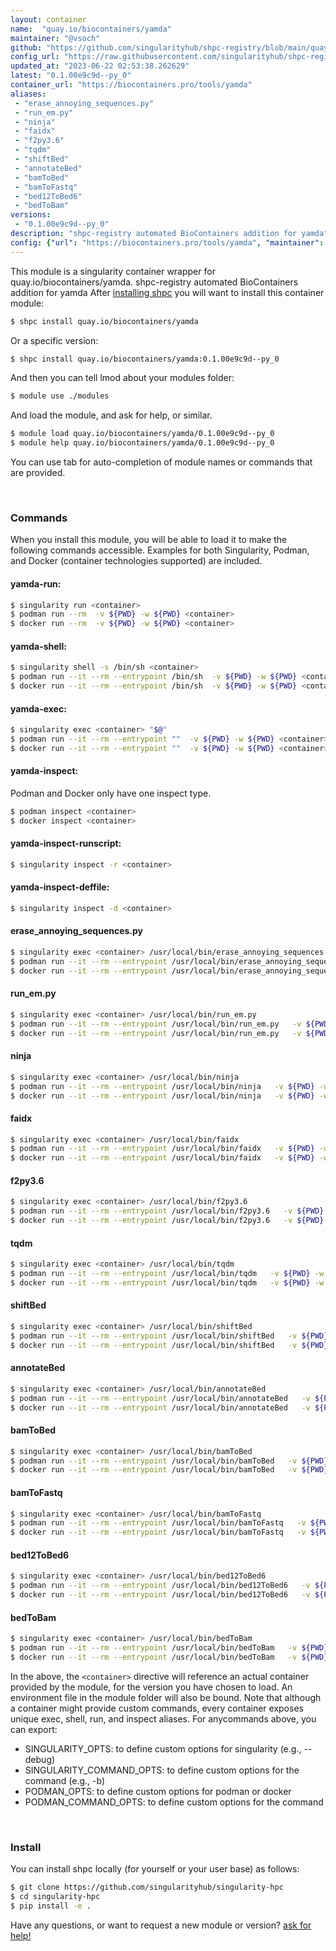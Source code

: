 ```yaml
---
layout: container
name:  "quay.io/biocontainers/yamda"
maintainer: "@vsoch"
github: "https://github.com/singularityhub/shpc-registry/blob/main/quay.io/biocontainers/yamda/container.yaml"
config_url: "https://raw.githubusercontent.com/singularityhub/shpc-registry/main/quay.io/biocontainers/yamda/container.yaml"
updated_at: "2023-06-22 02:53:38.262629"
latest: "0.1.00e9c9d--py_0"
container_url: "https://biocontainers.pro/tools/yamda"
aliases:
 - "erase_annoying_sequences.py"
 - "run_em.py"
 - "ninja"
 - "faidx"
 - "f2py3.6"
 - "tqdm"
 - "shiftBed"
 - "annotateBed"
 - "bamToBed"
 - "bamToFastq"
 - "bed12ToBed6"
 - "bedToBam"
versions:
 - "0.1.00e9c9d--py_0"
description: "shpc-registry automated BioContainers addition for yamda"
config: {"url": "https://biocontainers.pro/tools/yamda", "maintainer": "@vsoch", "description": "shpc-registry automated BioContainers addition for yamda", "latest": {"0.1.00e9c9d--py_0": "sha256:42f192c9857983c333056af650fa916b119e6c59403e553f2491faa36dccf478"}, "tags": {"0.1.00e9c9d--py_0": "sha256:42f192c9857983c333056af650fa916b119e6c59403e553f2491faa36dccf478"}, "docker": "quay.io/biocontainers/yamda", "aliases": {"erase_annoying_sequences.py": "/usr/local/bin/erase_annoying_sequences.py", "run_em.py": "/usr/local/bin/run_em.py", "ninja": "/usr/local/bin/ninja", "faidx": "/usr/local/bin/faidx", "f2py3.6": "/usr/local/bin/f2py3.6", "tqdm": "/usr/local/bin/tqdm", "shiftBed": "/usr/local/bin/shiftBed", "annotateBed": "/usr/local/bin/annotateBed", "bamToBed": "/usr/local/bin/bamToBed", "bamToFastq": "/usr/local/bin/bamToFastq", "bed12ToBed6": "/usr/local/bin/bed12ToBed6", "bedToBam": "/usr/local/bin/bedToBam"}}
---
```


This module is a singularity container wrapper for quay.io/biocontainers/yamda.
shpc-registry automated BioContainers addition for yamda
After [installing shpc](#install) you will want to install this container module:


```bash
$ shpc install quay.io/biocontainers/yamda
```

Or a specific version:

```bash
$ shpc install quay.io/biocontainers/yamda:0.1.00e9c9d--py_0
```

And then you can tell lmod about your modules folder:

```bash
$ module use ./modules
```

And load the module, and ask for help, or similar.

```bash
$ module load quay.io/biocontainers/yamda/0.1.00e9c9d--py_0
$ module help quay.io/biocontainers/yamda/0.1.00e9c9d--py_0
```

You can use tab for auto-completion of module names or commands that are provided.

<br>

### Commands

When you install this module, you will be able to load it to make the following commands accessible.
Examples for both Singularity, Podman, and Docker (container technologies supported) are included.

#### yamda-run:

```bash
$ singularity run <container>
$ podman run --rm  -v ${PWD} -w ${PWD} <container>
$ docker run --rm  -v ${PWD} -w ${PWD} <container>
```

#### yamda-shell:

```bash
$ singularity shell -s /bin/sh <container>
$ podman run --it --rm --entrypoint /bin/sh  -v ${PWD} -w ${PWD} <container>
$ docker run --it --rm --entrypoint /bin/sh  -v ${PWD} -w ${PWD} <container>
```

#### yamda-exec:

```bash
$ singularity exec <container> "$@"
$ podman run --it --rm --entrypoint ""  -v ${PWD} -w ${PWD} <container> "$@"
$ docker run --it --rm --entrypoint ""  -v ${PWD} -w ${PWD} <container> "$@"
```

#### yamda-inspect:

Podman and Docker only have one inspect type.

```bash
$ podman inspect <container>
$ docker inspect <container>
```

#### yamda-inspect-runscript:

```bash
$ singularity inspect -r <container>
```

#### yamda-inspect-deffile:

```bash
$ singularity inspect -d <container>
```


#### erase_annoying_sequences.py

```bash
$ singularity exec <container> /usr/local/bin/erase_annoying_sequences.py
$ podman run --it --rm --entrypoint /usr/local/bin/erase_annoying_sequences.py   -v ${PWD} -w ${PWD} <container> -c " $@"
$ docker run --it --rm --entrypoint /usr/local/bin/erase_annoying_sequences.py   -v ${PWD} -w ${PWD} <container> -c " $@"
```


#### run_em.py

```bash
$ singularity exec <container> /usr/local/bin/run_em.py
$ podman run --it --rm --entrypoint /usr/local/bin/run_em.py   -v ${PWD} -w ${PWD} <container> -c " $@"
$ docker run --it --rm --entrypoint /usr/local/bin/run_em.py   -v ${PWD} -w ${PWD} <container> -c " $@"
```


#### ninja

```bash
$ singularity exec <container> /usr/local/bin/ninja
$ podman run --it --rm --entrypoint /usr/local/bin/ninja   -v ${PWD} -w ${PWD} <container> -c " $@"
$ docker run --it --rm --entrypoint /usr/local/bin/ninja   -v ${PWD} -w ${PWD} <container> -c " $@"
```


#### faidx

```bash
$ singularity exec <container> /usr/local/bin/faidx
$ podman run --it --rm --entrypoint /usr/local/bin/faidx   -v ${PWD} -w ${PWD} <container> -c " $@"
$ docker run --it --rm --entrypoint /usr/local/bin/faidx   -v ${PWD} -w ${PWD} <container> -c " $@"
```


#### f2py3.6

```bash
$ singularity exec <container> /usr/local/bin/f2py3.6
$ podman run --it --rm --entrypoint /usr/local/bin/f2py3.6   -v ${PWD} -w ${PWD} <container> -c " $@"
$ docker run --it --rm --entrypoint /usr/local/bin/f2py3.6   -v ${PWD} -w ${PWD} <container> -c " $@"
```


#### tqdm

```bash
$ singularity exec <container> /usr/local/bin/tqdm
$ podman run --it --rm --entrypoint /usr/local/bin/tqdm   -v ${PWD} -w ${PWD} <container> -c " $@"
$ docker run --it --rm --entrypoint /usr/local/bin/tqdm   -v ${PWD} -w ${PWD} <container> -c " $@"
```


#### shiftBed

```bash
$ singularity exec <container> /usr/local/bin/shiftBed
$ podman run --it --rm --entrypoint /usr/local/bin/shiftBed   -v ${PWD} -w ${PWD} <container> -c " $@"
$ docker run --it --rm --entrypoint /usr/local/bin/shiftBed   -v ${PWD} -w ${PWD} <container> -c " $@"
```


#### annotateBed

```bash
$ singularity exec <container> /usr/local/bin/annotateBed
$ podman run --it --rm --entrypoint /usr/local/bin/annotateBed   -v ${PWD} -w ${PWD} <container> -c " $@"
$ docker run --it --rm --entrypoint /usr/local/bin/annotateBed   -v ${PWD} -w ${PWD} <container> -c " $@"
```


#### bamToBed

```bash
$ singularity exec <container> /usr/local/bin/bamToBed
$ podman run --it --rm --entrypoint /usr/local/bin/bamToBed   -v ${PWD} -w ${PWD} <container> -c " $@"
$ docker run --it --rm --entrypoint /usr/local/bin/bamToBed   -v ${PWD} -w ${PWD} <container> -c " $@"
```


#### bamToFastq

```bash
$ singularity exec <container> /usr/local/bin/bamToFastq
$ podman run --it --rm --entrypoint /usr/local/bin/bamToFastq   -v ${PWD} -w ${PWD} <container> -c " $@"
$ docker run --it --rm --entrypoint /usr/local/bin/bamToFastq   -v ${PWD} -w ${PWD} <container> -c " $@"
```


#### bed12ToBed6

```bash
$ singularity exec <container> /usr/local/bin/bed12ToBed6
$ podman run --it --rm --entrypoint /usr/local/bin/bed12ToBed6   -v ${PWD} -w ${PWD} <container> -c " $@"
$ docker run --it --rm --entrypoint /usr/local/bin/bed12ToBed6   -v ${PWD} -w ${PWD} <container> -c " $@"
```


#### bedToBam

```bash
$ singularity exec <container> /usr/local/bin/bedToBam
$ podman run --it --rm --entrypoint /usr/local/bin/bedToBam   -v ${PWD} -w ${PWD} <container> -c " $@"
$ docker run --it --rm --entrypoint /usr/local/bin/bedToBam   -v ${PWD} -w ${PWD} <container> -c " $@"
```



In the above, the `<container>` directive will reference an actual container provided
by the module, for the version you have chosen to load. An environment file in the
module folder will also be bound. Note that although a container
might provide custom commands, every container exposes unique exec, shell, run, and
inspect aliases. For anycommands above, you can export:

 - SINGULARITY_OPTS: to define custom options for singularity (e.g., --debug)
 - SINGULARITY_COMMAND_OPTS: to define custom options for the command (e.g., -b)
 - PODMAN_OPTS: to define custom options for podman or docker
 - PODMAN_COMMAND_OPTS: to define custom options for the command

<br>

### Install

You can install shpc locally (for yourself or your user base) as follows:

```bash
$ git clone https://github.com/singularityhub/singularity-hpc
$ cd singularity-hpc
$ pip install -e .
```

Have any questions, or want to request a new module or version? [ask for help!](https://github.com/singularityhub/singularity-hpc/issues)